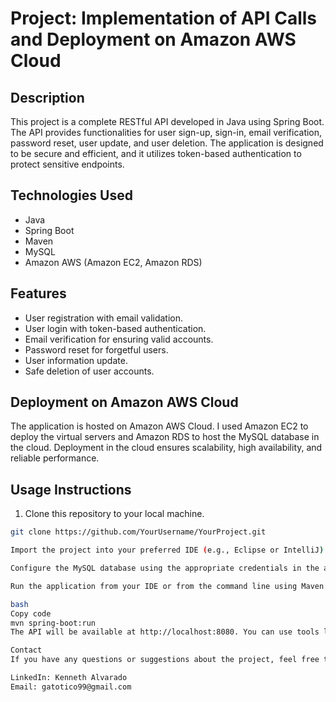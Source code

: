 # Project: Implementation of API Calls and Deployment on Amazon AWS Cloud

## Description

This project is a complete RESTful API developed in Java using Spring Boot. The API provides functionalities for user sign-up, sign-in, email verification, password reset, user update, and user deletion. The application is designed to be secure and efficient, and it utilizes token-based authentication to protect sensitive endpoints.

## Technologies Used

- Java
- Spring Boot
- Maven
- MySQL
- Amazon AWS (Amazon EC2, Amazon RDS)

## Features

- User registration with email validation.
- User login with token-based authentication.
- Email verification for ensuring valid accounts.
- Password reset for forgetful users.
- User information update.
- Safe deletion of user accounts.

## Deployment on Amazon AWS Cloud

The application is hosted on Amazon AWS Cloud. I used Amazon EC2 to deploy the virtual servers and Amazon RDS to host the MySQL database in the cloud. Deployment in the cloud ensures scalability, high availability, and reliable performance.

## Usage Instructions

1. Clone this repository to your local machine.

```bash
git clone https://github.com/YourUsername/YourProject.git

Import the project into your preferred IDE (e.g., Eclipse or IntelliJ).

Configure the MySQL database using the appropriate credentials in the application.properties file.

Run the application from your IDE or from the command line using Maven.

bash
Copy code
mvn spring-boot:run
The API will be available at http://localhost:8080. You can use tools like Postman to test the different endpoints.

Contact
If you have any questions or suggestions about the project, feel free to contact me through LinkedIn or email.

LinkedIn: Kenneth Alvarado
Email: gatotico99@gmail.com
